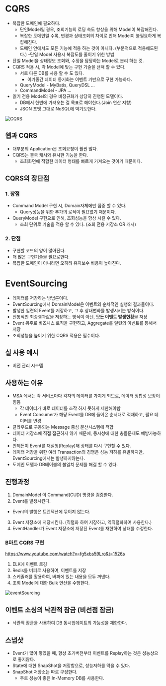 # CQRS
- 복잡한 도메인에 필요하다.
    - 단인Model일 경우, 조회기능의 로딩 속도 향상을 위해 Model이 복잡해진다.
    - 복잡한 도메인일 수록, 변경과 상태조회의 차이로 인해 Model이 불필요하게 복잡해진다.
    - 도메인 안에서도 모든 기능에 적용 하는 것이 아니다. (부분적으로 적용해도된다.)
-단일 Model 사용시 복잡도를 줄이기 위한 방법
- 단일 Model을 상태정보 조회와, 수정을 담당하는 Model로 분리 하는 것.
- CQRS 적용 시, 각 Model에 맞는 구현 기술을 선택 할 수 있다.
    - 서로 다른 DB를 사용 할 수 도 있다.
        - 이기종간 데이터 동기화는 이벤트 기반으로 구현 가능하다.
    - QueryModel - MyBatis, QueryDSL ...
    - CommandModel - JPA ...
- 읽기 전용 Model의 경우 비정규화가 상당히 진행된 모델이다.
  - DB에서 한번에 가져오는 걸 목표로 해야한다.(Join 연산 지향)
  - JSON 포멧 그대로 NoSQL에 박기도한다.

![CQRS](https://user-images.githubusercontent.com/57896918/156883227-cc557ed6-1e92-4176-9371-05e64ed8b2e2.png)

## 웹과 CQRS
- 대부분의 Application은 조회요청이 훨씬 많다.
- CQRS는 결국 캐시와 유사한 기능을 한다.
    - 조회화면에 적합한 데이터 형태를 빠르게 가져오는 것이기 때문이다.

## CQRS의 장단점

### 1. 장점

- Command Model 구현 시, Domain자체에만 집중 할 수 있다.
    - Query성능을 위한 추가의 로직이 필요없기 때문이다.
- QueryModel 구현으로 인해, 조회성능을 향상 시킬 수 있다.
    - 조회 단위로 기술을 적용 할 수 있다. (조회 전용 저장소 OR 캐시)

### 2. 단점

- 구현할 코드의 양이 많아진다.
- 더 많은 구현기술을 필요로한다.
- 복잡한 도메인이 아니라면 오히려 유지보수 비용이 높아진다.

# EventSourcing
- 데이터를 저장하는 방법론이다. 
- EventSourcing에서 DomainModel은 이벤트의 순차적인 실행의 결과물이다.
- 발생한 일련의 Event를 저장하고, 그 후 상태변화를 발생시키는 방식이다.
- 전통적인 최종결과값을 저장하는 방식이 아닌, **모든 이벤트 발생현황**을 저장
- Event 위주로 비즈니스 로직을 구현하고, Aggregate를 일련의 이벤트를 통해서 저장
- 조회성능을 높이기 위한 CQRS 적용은 필수이다.

## 실 사용 예시
- 버전 관리 시스템

## 사용하는 이유
- MSA 에서는 각 서비스마다 각자의 데이터를 가지게 되므로, 데이터 정합성 보장이 힘듬
    - 각 데이터가 바로 데이터를 조작 하지 못하게 제한해야함
    - Event Consumer가 해당 Event를 DB에 들어온 순서대로 적재하고, 필요 데이터를 변경
- 클라우드로 구동되는 Message 중심 분산시스템에 적합
- 데이터 저장소에 직접 접근하지 않기 때문에, 동시성에 대한 충돌문제도 예방가능하다.
- 언제든이 Event를 재실행(Replay)해 상태를 다시 구현할 수 있다.
- 데이터 저장을 위한 여러 Transaction의 경쟁은 성능 저하를 유발하지만, EventSourcing에서는 발생하지않는다.
- 도메인 모델과 DB테이블의 불일치 문제를 해결 할 수 있다.

## 진행과정
1. DomainModel 이 Command(CUD) 명령을 검증한다.
2. Event를 발생시킨다.
  - Event의 발행은 트랜잭션에 묶이지 않는다.
3. Event 저장소에 저장시킨다. (직렬화 하여 저장하고, 역직렬화하여 사용한다.)
4. EventHandler가 Event 저장소에 저장된 Event를 재현하여 상태를 수정한다.

### B마트 CQRS 구현 
https://www.youtube.com/watch?v=fg5xbs59Lro&t=1526s
1. ELK에 이벤트 로깅
2. Redis를 버퍼로 사용하여, 이벤트를 저장
3. 스케줄러를 활용하여, 버퍼에 있는 내용을 모두 꺼낸다.
4. 조회 Model에 대한 Bulk 연산을 수행한다.


![eventSourcing](https://user-images.githubusercontent.com/57896918/156883209-93405af3-7f02-41dd-bc25-7a9c305ee98f.png)

## 이벤트 소싱의 낙관적 잠금 (비선점 잠금)
- 낙관적 잠금을 사용하여 DB 동시업데이트의 가능성을 제한한다.


## 스냅샷
- Event가 많이 쌓였을 때, 항상 초기버전부터 이벤트를 Replay하는 것은 성능상으로 좋지않다.
- State에 대한 SnapShot을 저장함으로, 성능저하를 막을 수 있다.
- SnapShot 저장소는 따로 구성한다.
  - 주로 성능이 좋은 In-Memory DB를 사용한다. 
